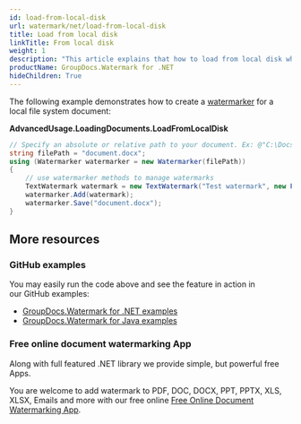 ```yaml
---
id: load-from-local-disk
url: watermark/net/load-from-local-disk
title: Load from local disk
linkTitle: From local disk
weight: 1
description: "This article explains that how to load from local disk while using GroupDocs. Watermarks API."
productName: GroupDocs.Watermark for .NET
hideChildren: True
---
```

The following example demonstrates how to create a [watermarker](https://reference.groupdocs.com/net/watermark/groupdocs.watermark/watermarker/constructors/4) for a local file system document:

**AdvancedUsage.LoadingDocuments.LoadFromLocalDisk**

```csharp
// Specify an absolute or relative path to your document. Ex: @"C:\Docs\document.docx"
string filePath = "document.docx";
using (Watermarker watermarker = new Watermarker(filePath))
{
    // use watermarker methods to manage watermarks
    TextWatermark watermark = new TextWatermark("Test watermark", new Font("Arial", 12));
    watermarker.Add(watermark);
    watermarker.Save("document.docx");
}
```

## More resources

### GitHub examples

You may easily run the code above and see the feature in action in our GitHub examples:

* [GroupDocs.Watermark for .NET examples](https://github.com/groupdocs-watermark/GroupDocs.Watermark-for-.NET)
* [GroupDocs.Watermark for Java examples](https://github.com/groupdocs-watermark/GroupDocs.Watermark-for-Java)

### Free online document watermarking App

Along with full featured .NET library we provide simple, but powerful free Apps.

You are welcome to add watermark to PDF, DOC, DOCX, PPT, PPTX, XLS, XLSX, Emails and more with our free online [Free Online Document Watermarking App](https://products.groupdocs.app/watermark).
